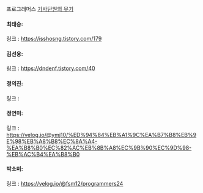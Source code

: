 프로그래머스 [기사단원의 무기](https://school.programmers.co.kr/learn/courses/30/lessons/136798)<br>

#### 최태승:
링크 : https://isshosng.tistory.com/179

#### 김선웅: 
링크 : https://dndenf.tistory.com/40

#### 정의진:
링크 : 

#### 정연미: 
링크 : https://velog.io/@ymj10/%ED%94%84%EB%A1%9C%EA%B7%B8%EB%9E%98%EB%A8%B8%EC%8A%A4-%EA%B8%B0%EC%82%AC%EB%8B%A8%EC%9B%90%EC%9D%98-%EB%AC%B4%EA%B8%B0

#### 박소미: 
링크 : https://velog.io/@fsm12/programmers24
